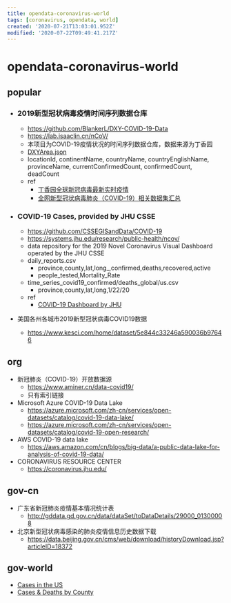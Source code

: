 ```yaml
---
title: opendata-coronavirus-world
tags: [coronavirus, opendata, world]
created: '2020-07-21T13:03:01.952Z'
modified: '2020-07-22T09:49:41.217Z'
---
```


# opendata-coronavirus-world

## popular

- ### 2019新型冠状病毒疫情时间序列数据仓库
  - https://github.com/BlankerL/DXY-COVID-19-Data
  - https://lab.isaaclin.cn/nCoV/
  - 本项目为COVID-19疫情状况的时间序列数据仓库，数据来源为丁香园
  - [DXYArea.json](https://github.com/BlankerL/DXY-COVID-19-Data/blob/master/json/DXYArea.json)
  - locationId, continentName, countryName, countryEnglishName, provinceName, currentConfirmedCount, confirmedCount, deadCount
  - ref
    - [丁香园全球新冠病毒最新实时疫情](https://ncov.dxy.cn/ncovh5/view/pneumonia)
    - [全网新型冠状病毒肺炎（COVID-19）相关数据集汇总](https://zhuanlan.zhihu.com/p/127958191)

- ### COVID-19 Cases, provided by JHU CSSE
  - https://github.com/CSSEGISandData/COVID-19
  - https://systems.jhu.edu/research/public-health/ncov/
  - data repository for the 2019 Novel Coronavirus Visual Dashboard operated by the JHU CSSE
  - daily_reports.csv
    - province,county,lat,long_,confirmed,deaths,recovered,active
    - people_tested,Mortality_Rate
  - time_series_covid19_confirmed/deaths_global/us.csv
    - province,county,lat,long,1/22/20
  - ref
    - [COVID-19 Dashboard by JHU](https://www.arcgis.com/apps/opsdashboard/index.html#/bda7594740fd40299423467b48e9ecf6)

- 美国各州各城市2019新型冠状病毒COVID19数据
  - https://www.kesci.com/home/dataset/5e844c33246a590036b97646

## org

- 新冠肺炎（COVID-19）开放数据源
  - https://www.aminer.cn/data-covid19/
  - 只有索引链接
- Microsoft Azure COVID-19 Data Lake
  - https://azure.microsoft.com/zh-cn/services/open-datasets/catalog/covid-19-data-lake/
  - https://azure.microsoft.com/zh-cn/services/open-datasets/catalog/covid-19-open-research/
- AWS COVID-19 data lake
  - https://aws.amazon.com/cn/blogs/big-data/a-public-data-lake-for-analysis-of-covid-19-data/
- CORONAVIRUS RESOURCE CENTER
  - https://coronavirus.jhu.edu/

## gov-cn

- 广东省新冠肺炎疫情基本情况统计表
  - http://gddata.gd.gov.cn/data/dataSet/toDataDetails/29000_01300008
- 北京新型冠状病毒感染的肺炎疫情信息历史数据下载
  - https://data.beijing.gov.cn/cms/web/download/historyDownload.jsp?articleID=18372

## gov-world

- [Cases in the US](https://www.cdc.gov/coronavirus/2019-ncov/cases-updates/cases-in-us.html)
- [Cases & Deaths by County](https://www.cdc.gov/coronavirus/2019-ncov/cases-updates/county-map.html)
